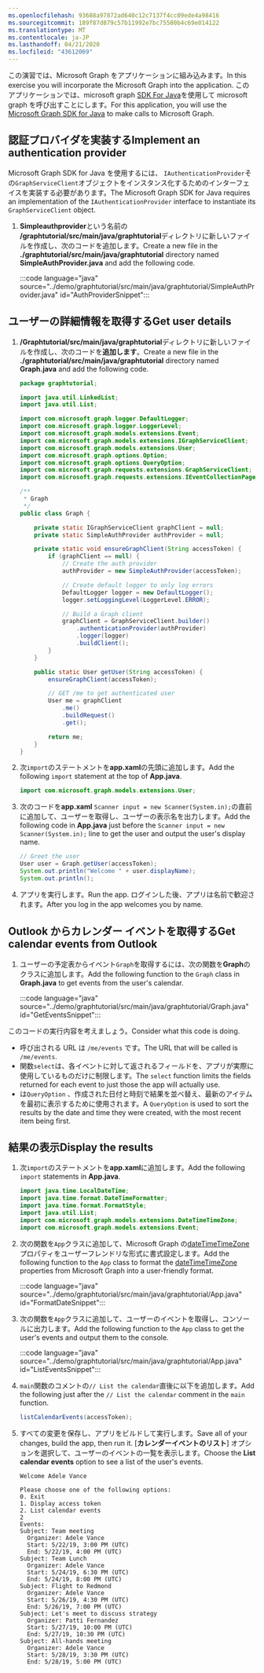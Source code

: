 ```yaml
---
ms.openlocfilehash: 93688a97872ad640c12c7137f4cc09ede4a98416
ms.sourcegitcommit: 189f87d879c57b11992e7bc75580b4c69e014122
ms.translationtype: MT
ms.contentlocale: ja-JP
ms.lasthandoff: 04/21/2020
ms.locfileid: "43612069"
---
```

<!-- markdownlint-disable MD002 MD041 -->

<span data-ttu-id="03a71-101">この演習では、Microsoft Graph をアプリケーションに組み込みます。</span><span class="sxs-lookup"><span data-stu-id="03a71-101">In this exercise you will incorporate the Microsoft Graph into the application.</span></span> <span data-ttu-id="03a71-102">このアプリケーションでは、microsoft graph [SDK For Java](https://github.com/microsoftgraph/msgraph-sdk-java)を使用して microsoft graph を呼び出すことにします。</span><span class="sxs-lookup"><span data-stu-id="03a71-102">For this application, you will use the [Microsoft Graph SDK for Java](https://github.com/microsoftgraph/msgraph-sdk-java) to make calls to Microsoft Graph.</span></span>

## <a name="implement-an-authentication-provider"></a><span data-ttu-id="03a71-103">認証プロバイダを実装する</span><span class="sxs-lookup"><span data-stu-id="03a71-103">Implement an authentication provider</span></span>

<span data-ttu-id="03a71-104">Microsoft Graph SDK for Java を使用するには、 `IAuthenticationProvider`その`GraphServiceClient`オブジェクトをインスタンス化するためのインターフェイスを実装する必要があります。</span><span class="sxs-lookup"><span data-stu-id="03a71-104">The Microsoft Graph SDK for Java requires an implementation of the `IAuthenticationProvider` interface to instantiate its `GraphServiceClient` object.</span></span>

1. <span data-ttu-id="03a71-105">**Simpleauthprovider**という名前の **/graphtutorial/src/main/java/graphtutorial**ディレクトリに新しいファイルを作成し、次のコードを追加します。</span><span class="sxs-lookup"><span data-stu-id="03a71-105">Create a new file in the **./graphtutorial/src/main/java/graphtutorial** directory named **SimpleAuthProvider.java** and add the following code.</span></span>

    :::code language="java" source="../demo/graphtutorial/src/main/java/graphtutorial/SimpleAuthProvider.java" id="AuthProviderSnippet":::

## <a name="get-user-details"></a><span data-ttu-id="03a71-106">ユーザーの詳細情報を取得する</span><span class="sxs-lookup"><span data-stu-id="03a71-106">Get user details</span></span>

1. <span data-ttu-id="03a71-107">**/Graphtutorial/src/main/java/graphtutorial**ディレクトリに新しいファイルを作成し、次のコードを**追加します**。</span><span class="sxs-lookup"><span data-stu-id="03a71-107">Create a new file in the **./graphtutorial/src/main/java/graphtutorial** directory named **Graph.java** and add the following code.</span></span>

    ```java
    package graphtutorial;

    import java.util.LinkedList;
    import java.util.List;

    import com.microsoft.graph.logger.DefaultLogger;
    import com.microsoft.graph.logger.LoggerLevel;
    import com.microsoft.graph.models.extensions.Event;
    import com.microsoft.graph.models.extensions.IGraphServiceClient;
    import com.microsoft.graph.models.extensions.User;
    import com.microsoft.graph.options.Option;
    import com.microsoft.graph.options.QueryOption;
    import com.microsoft.graph.requests.extensions.GraphServiceClient;
    import com.microsoft.graph.requests.extensions.IEventCollectionPage;

    /**
     * Graph
     */
    public class Graph {

        private static IGraphServiceClient graphClient = null;
        private static SimpleAuthProvider authProvider = null;

        private static void ensureGraphClient(String accessToken) {
            if (graphClient == null) {
                // Create the auth provider
                authProvider = new SimpleAuthProvider(accessToken);

                // Create default logger to only log errors
                DefaultLogger logger = new DefaultLogger();
                logger.setLoggingLevel(LoggerLevel.ERROR);

                // Build a Graph client
                graphClient = GraphServiceClient.builder()
                    .authenticationProvider(authProvider)
                    .logger(logger)
                    .buildClient();
            }
        }

        public static User getUser(String accessToken) {
            ensureGraphClient(accessToken);

            // GET /me to get authenticated user
            User me = graphClient
                .me()
                .buildRequest()
                .get();

            return me;
        }
    }
    ```

1. <span data-ttu-id="03a71-108">次`import`のステートメントを**app.xaml**の先頭に追加します。</span><span class="sxs-lookup"><span data-stu-id="03a71-108">Add the following `import` statement at the top of **App.java**.</span></span>

    ```java
    import com.microsoft.graph.models.extensions.User;
    ```

1. <span data-ttu-id="03a71-109">次のコードを**app.xaml** `Scanner input = new Scanner(System.in);`の直前に追加して、ユーザーを取得し、ユーザーの表示名を出力します。</span><span class="sxs-lookup"><span data-stu-id="03a71-109">Add the following code in **App.java** just before the `Scanner input = new Scanner(System.in);` line to get the user and output the user's display name.</span></span>

    ```java
    // Greet the user
    User user = Graph.getUser(accessToken);
    System.out.println("Welcome " + user.displayName);
    System.out.println();
    ```

1. <span data-ttu-id="03a71-110">アプリを実行します。</span><span class="sxs-lookup"><span data-stu-id="03a71-110">Run the app.</span></span> <span data-ttu-id="03a71-111">ログインした後、アプリは名前で歓迎されます。</span><span class="sxs-lookup"><span data-stu-id="03a71-111">After you log in the app welcomes you by name.</span></span>

## <a name="get-calendar-events-from-outlook"></a><span data-ttu-id="03a71-112">Outlook からカレンダー イベントを取得する</span><span class="sxs-lookup"><span data-stu-id="03a71-112">Get calendar events from Outlook</span></span>

1. <span data-ttu-id="03a71-113">ユーザーの予定表からイベント`Graph`を取得するには、次の関数を**Graph**のクラスに追加します。</span><span class="sxs-lookup"><span data-stu-id="03a71-113">Add the following function to the `Graph` class in **Graph.java** to get events from the user's calendar.</span></span>

    :::code language="java" source="../demo/graphtutorial/src/main/java/graphtutorial/Graph.java" id="GetEventsSnippet":::

<span data-ttu-id="03a71-114">このコードの実行内容を考えましょう。</span><span class="sxs-lookup"><span data-stu-id="03a71-114">Consider what this code is doing.</span></span>

- <span data-ttu-id="03a71-115">呼び出される URL は `/me/events` です。</span><span class="sxs-lookup"><span data-stu-id="03a71-115">The URL that will be called is `/me/events`.</span></span>
- <span data-ttu-id="03a71-116">関数`select`は、各イベントに対して返されるフィールドを、アプリが実際に使用しているものだけに制限します。</span><span class="sxs-lookup"><span data-stu-id="03a71-116">The `select` function limits the fields returned for each event to just those the app will actually use.</span></span>
- <span data-ttu-id="03a71-117">は`QueryOption` 、作成された日付と時刻で結果を並べ替え、最新のアイテムを最初に表示するために使用されます。</span><span class="sxs-lookup"><span data-stu-id="03a71-117">A `QueryOption` is used to sort the results by the date and time they were created, with the most recent item being first.</span></span>

## <a name="display-the-results"></a><span data-ttu-id="03a71-118">結果の表示</span><span class="sxs-lookup"><span data-stu-id="03a71-118">Display the results</span></span>

1. <span data-ttu-id="03a71-119">次`import`のステートメントを**app.xaml**に追加します。</span><span class="sxs-lookup"><span data-stu-id="03a71-119">Add the following `import` statements in **App.java**.</span></span>

    ```java
    import java.time.LocalDateTime;
    import java.time.format.DateTimeFormatter;
    import java.time.format.FormatStyle;
    import java.util.List;
    import com.microsoft.graph.models.extensions.DateTimeTimeZone;
    import com.microsoft.graph.models.extensions.Event;
    ```

1. <span data-ttu-id="03a71-120">次の関数を`App`クラスに追加して、Microsoft Graph の[dateTimeTimeZone](/graph/api/resources/datetimetimezone?view=graph-rest-1.0)プロパティをユーザーフレンドリな形式に書式設定します。</span><span class="sxs-lookup"><span data-stu-id="03a71-120">Add the following function to the `App` class to format the [dateTimeTimeZone](/graph/api/resources/datetimetimezone?view=graph-rest-1.0) properties from Microsoft Graph into a user-friendly format.</span></span>

    :::code language="java" source="../demo/graphtutorial/src/main/java/graphtutorial/App.java" id="FormatDateSnippet":::

1. <span data-ttu-id="03a71-121">次の関数を`App`クラスに追加して、ユーザーのイベントを取得し、コンソールに出力します。</span><span class="sxs-lookup"><span data-stu-id="03a71-121">Add the following function to the `App` class to get the user's events and output them to the console.</span></span>

    :::code language="java" source="../demo/graphtutorial/src/main/java/graphtutorial/App.java" id="ListEventsSnippet":::

1. <span data-ttu-id="03a71-122">`main`関数のコメントの`// List the calendar`直後に以下を追加します。</span><span class="sxs-lookup"><span data-stu-id="03a71-122">Add the following just after the `// List the calendar` comment in the `main` function.</span></span>

    ```java
    listCalendarEvents(accessToken);
    ```

1. <span data-ttu-id="03a71-123">すべての変更を保存し、アプリをビルドして実行します。</span><span class="sxs-lookup"><span data-stu-id="03a71-123">Save all of your changes, build the app, then run it.</span></span> <span data-ttu-id="03a71-124">[**カレンダーイベントのリスト**] オプションを選択して、ユーザーのイベントの一覧を表示します。</span><span class="sxs-lookup"><span data-stu-id="03a71-124">Choose the **List calendar events** option to see a list of the user's events.</span></span>

    ```Shell
    Welcome Adele Vance

    Please choose one of the following options:
    0. Exit
    1. Display access token
    2. List calendar events
    2
    Events:
    Subject: Team meeting
      Organizer: Adele Vance
      Start: 5/22/19, 3:00 PM (UTC)
      End: 5/22/19, 4:00 PM (UTC)
    Subject: Team Lunch
      Organizer: Adele Vance
      Start: 5/24/19, 6:30 PM (UTC)
      End: 5/24/19, 8:00 PM (UTC)
    Subject: Flight to Redmond
      Organizer: Adele Vance
      Start: 5/26/19, 4:30 PM (UTC)
      End: 5/26/19, 7:00 PM (UTC)
    Subject: Let's meet to discuss strategy
      Organizer: Patti Fernandez
      Start: 5/27/19, 10:00 PM (UTC)
      End: 5/27/19, 10:30 PM (UTC)
    Subject: All-hands meeting
      Organizer: Adele Vance
      Start: 5/28/19, 3:30 PM (UTC)
      End: 5/28/19, 5:00 PM (UTC)
    ```
